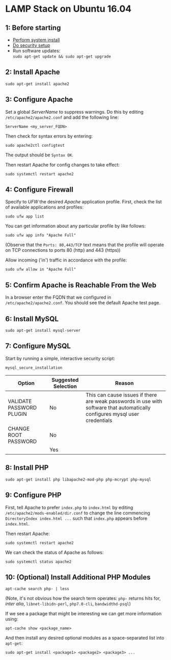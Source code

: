 LAMP Stack on Ubuntu 16.04
==========================

1: Before starting
------------------

- [Perform system install][link01]
- [Do security setup][link01]
- Run software updates:  
  `sudo apt-get update && sudo apt-get upgrade`


2: Install Apache
-----------------

`sudo apt-get install apache2`


3: Configure Apache
-------------------

Set a global *ServerName* to suppress warnings. Do this by editing `/etc/apache2/apache2.conf` and add the following line:

```
ServerName <my_server_FQDN>
```

Then check for syntax errors by entering:

```
sudo apache2ctl configtest
```

The output should be `Syntax OK`.

Then restart Apache for config changes to take effect:

```
sudo systemctl restart apache2
```


4: Configure Firewall
---------------------

Specify to *UFW* the desired *Apache* application profile. First, check the list of available applications and profiles:

```
sudo ufw app list
```

You can get information about any particular profile by like follows:

```
sudo ufw app info "Apache Full"
```

(Observe that the `Ports: 80,443/TCP` text means that the profile will operate on TCP connections to ports 80 (http) and 443 (https))

Allow incoming ('in') traffic in accordance with the profile:

```
sudo ufw allow in "Apache Full"
```


5: Confirm Apache is Reachable From the Web
-------------------------------------------

In a browser enter the FQDN that we configured in `/etc/apache2/apache2.conf`. You should see the default Apache test page.


6: Install MySQL
----------------

```
sudo apt-get install mysql-server
```

7: Configure MySQL
------------------

Start by running a simple, interactive security script:

```
mysql_secure_installation
```

Option                   | Suggested Selection | Reason
-------------------------|---------------------|---------
VALIDATE PASSWORD PLUGIN | No                  | This can cause issues if there are weak passwords in use with software that automatically configures mysql user credentials
CHANGE ROOT PASSWORD     | No                  |  
<all other questions>    | Yes                 |  


8: Install PHP
--------------

```
sudo apt-get install php libapache2-mod-php php-mcrypt php-mysql
```


9: Configure PHP
----------------

First, tell Apache to prefer `index.php` to `index.html` by editing `/etc/apache2/mods-enabled/dir.conf` to change the line commencing `DirectoryIndex index.html ...` such that `index.php` appears before `index.html`.

Then restart Apache:

```
sudo systemctl restart apache2
```

We can check the status of Apache as follows:

```
sudo systemctl status apache2
```


10: (Optional) Install Additional PHP Modules
---------------------------------------------

```
apt-cache search php- | less
```

(Note, it's not obvious how the search term operates: `php-` returns hits for, *inter alia*, `libnet-libidn-perl`, `php7.0-cli`, `bandwidthd-psql`)

If we see a package that might be interesting we can get more information using:

```
apt-cache show <package_name>
```

And then install any desired optional modules as a space-separated list into `apt-get`:

```
sudo apt-get install <package1> <package2> <package3> ...
```



[link01]: https://github.com/Crossroadsman/ServerAdmin/blob/master/LinodeAdminChecklist.md
